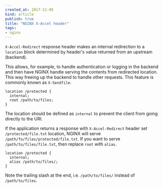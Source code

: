 ```yaml
---
created_at: 2017-11-05 
kind: article
publish: true
title: "NGINX X-Accel header"
tags:
- nginx
---
```


`X-Accel-Redirect` response header makes an internal redirection to a `location` block determined by header's value returned from an upstream (backend).

This allows, for example, to handle authentication or logging in the backend and then have NGINX handle serving the contents from redirected location. This way freeing up the backend to handle other requests. This feature is commonly known as `X-Sendfile`.

```
location /protected {
  internal;
  root /path/to/files;
}
```

The location should be defined as `internal` to prevent the client from going directly to the URI.

If the application returns a response with `X-Accel-Redirect` header set `/protected/file.txt` location, NGINX will serve `/path/fo/files/protected/file.txt`. If you want to serve `/path/to/files/file.txt`, then replace `root` with `alias`. 

```
location /protected {
  internal;
  alias /path/to/files/;
}
```

Note the trailing slash at the end, i.e. `/path/to/files/` instead of `/path/to/files`.
